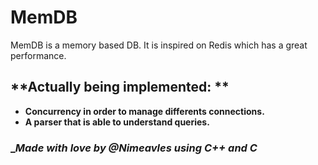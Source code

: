 # **MemDB**

MemDB is a memory based DB. It is inspired on Redis which has a great performance.

## **Actually being implemented: **

- **Concurrency in order to manage differents connections.**
- **A parser that is able to understand queries.**

### _*Made with love by @Nimeavles using C++ and C*
